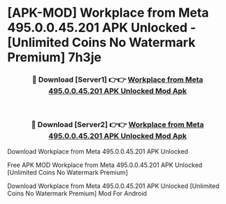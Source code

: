 # [APK-MOD] Workplace from Meta 495.0.0.45.201 APK Unlocked - [Unlimited Coins No Watermark Premium] 7h3je



<div align="center">
<h3>🔴 Download [Server1] 👉👉 <a href="https://momento.my/?title=Workplace_from_Meta_495.0.0.45.201_APK_Unlocked">Workplace from Meta 495.0.0.45.201 APK Unlocked Mod Apk</a></h3><br>

<h3>🔴 Download [Server2] 👉👉 <a href="https://momento.my/?title=Workplace_from_Meta_495.0.0.45.201_APK_Unlocked">Workplace from Meta 495.0.0.45.201 APK Unlocked Mod Apk</a></h3>
</div>



Download Workplace from Meta 495.0.0.45.201 APK Unlocked 

Free APK MOD Workplace from Meta 495.0.0.45.201 APK Unlocked [Unlimited Coins No Watermark Premium]

Download Workplace from Meta 495.0.0.45.201 APK Unlocked [Unlimited Coins No Watermark Premium] Mod For Android
